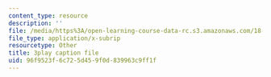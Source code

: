 ```yaml
---
content_type: resource
description: ''
file: /media/https%3A/open-learning-course-data-rc.s3.amazonaws.com/18-06sc-linear-algebra-fall-2011/96f9523f6c725d459f0d839963c9ff1f_3cMyj8EKFGo.vtt
file_type: application/x-subrip
resourcetype: Other
title: 3play caption file
uid: 96f9523f-6c72-5d45-9f0d-839963c9ff1f
---
```


